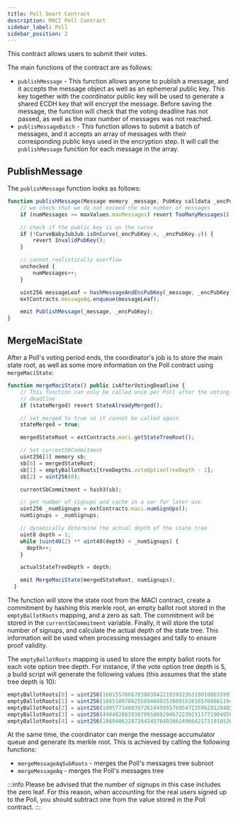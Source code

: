 ```yaml
---
title: Poll Smart Contract
description: MACI Poll Contract
sidebar_label: Poll
sidebar_position: 2
---
```


This contract allows users to submit their votes.

The main functions of the contract are as follows:

- `publishMessage` - This function allows anyone to publish a message, and it accepts the message object as well as an ephemeral public key. This key together with the coordinator public key will be used to generate a shared ECDH key that will encrypt the message.
  Before saving the message, the function will check that the voting deadline has not passed, as well as the max number of messages was not reached.
- `publisMessageBatch` - This function allows to submit a batch of messages, and it accepts an array of messages with their corresponding public keys used in the encryption step. It will call the `publishMessage` function for each message in the array.

## PublishMessage

The `publishMessage` function looks as follows:

```js
function publishMessage(Message memory _message, PubKey calldata _encPubKey) public virtual isWithinVotingDeadline {
    // we check that we do not exceed the max number of messages
    if (numMessages >= maxValues.maxMessages) revert TooManyMessages();

    // check if the public key is on the curve
    if (!CurveBabyJubJub.isOnCurve(_encPubKey.x, _encPubKey.y)) {
        revert InvalidPubKey();
    }

    // cannot realistically overflow
    unchecked {
        numMessages++;
    }

    uint256 messageLeaf = hashMessageAndEncPubKey(_message, _encPubKey);
    extContracts.messageAq.enqueue(messageLeaf);

    emit PublishMessage(_message, _encPubKey);
}
```

## MergeMaciState

After a Poll's voting period ends, the coordinator's job is to store the main state root, as well as some more information on the Poll contract using `mergeMaciState`:

```js
function mergeMaciState() public isAfterVotingDeadline {
    // This function can only be called once per Poll after the voting
    // deadline
    if (stateMerged) revert StateAlreadyMerged();

    // set merged to true so it cannot be called again
    stateMerged = true;

    mergedStateRoot = extContracts.maci.getStateTreeRoot();

    // Set currentSbCommitment
    uint256[3] memory sb;
    sb[0] = mergedStateRoot;
    sb[1] = emptyBallotRoots[treeDepths.voteOptionTreeDepth - 1];
    sb[2] = uint256(0);

    currentSbCommitment = hash3(sb);

    // get number of signups and cache in a var for later use
    uint256 _numSignups = extContracts.maci.numSignUps();
    numSignups = _numSignups;

    // dynamically determine the actual depth of the state tree
    uint8 depth = 1;
    while (uint40(2) ** uint40(depth) < _numSignups) {
      depth++;
    }

    actualStateTreeDepth = depth;

    emit MergeMaciState(mergedStateRoot, numSignups);
  }
```

The function will store the state root from the MACI contract, create a commitment by hashing this merkle root, an empty ballot root stored in the `emptyBallotRoots` mapping, and a zero as salt. The commitment will be stored in the `currentSbCommitment` variable. Finally, it will store the total number of signups, and calculate the actual depth of the state tree. This information will be used when processing messages and tally to ensure proof validity.

The `emptyBallotRoots` mapping is used to store the empty ballot roots for each vote option tree depth. For instance, if the vote option tree depth is 5, a build script will generate the following values (this assumes that the state tree depth is 10):

```javascript
emptyBallotRoots[0] = uint256(16015576667038038422103932363190100635991292382181099511410843174865570503661);
emptyBallotRoots[1] = uint256(166510078825589460025300915201657086611944528317298994959376081297530246971);
emptyBallotRoots[2] = uint256(10057734083972610459557695472359628128485394923403014377687504571662791937025);
emptyBallotRoots[3] = uint256(4904828619307091008204672239231377290495002626534171783829482835985709082773);
emptyBallotRoots[4] = uint256(18694062287284245784028624966421731916526814537891066525886866373016385890569);
```

At the same time, the coordinator can merge the message accumulator queue and generate its merkle root. This is achieved by calling the following functions:

- `mergeMessageAqSubRoots` - merges the Poll's messages tree subroot
- `mergeMessageAq` - merges the Poll's messages tree

:::info
Please be advised that the number of signups in this case includes the zero leaf. For this reason, when accounting for the real users signed up to the Poll, you should subtract one from the value stored in the Poll contract.
:::
